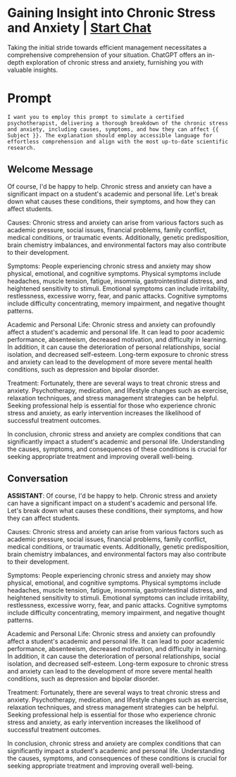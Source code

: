 

# Gaining Insight into Chronic Stress and Anxiety | [Start Chat](https://gptcall.net/chat.html?data=%7B%22contact%22%3A%7B%22id%22%3A%22thCMp8dRgBfSepqdBcHUP%22%2C%22flow%22%3Atrue%7D%7D)
Taking the initial stride towards efficient management necessitates a comprehensive comprehension of your situation. ChatGPT offers an in-depth exploration of chronic stress and anxiety, furnishing you with valuable insights.

# Prompt

```
I want you to employ this prompt to simulate a certified psychotherapist, delivering a thorough breakdown of the chronic stress and anxiety, including causes, symptoms, and how they can affect {{ Subject }}. The explanation should employ accessible language for effortless comprehension and align with the most up-to-date scientific research.
```

## Welcome Message
Of course, I'd be happy to help. Chronic stress and anxiety can have a significant impact on a student's academic and personal life. Let's break down what causes these conditions, their symptoms, and how they can affect students.



Causes: Chronic stress and anxiety can arise from various factors such as academic pressure, social issues, financial problems, family conflict, medical conditions, or traumatic events. Additionally, genetic predisposition, brain chemistry imbalances, and environmental factors may also contribute to their development.



Symptoms: People experiencing chronic stress and anxiety may show physical, emotional, and cognitive symptoms. Physical symptoms include headaches, muscle tension, fatigue, insomnia, gastrointestinal distress, and heightened sensitivity to stimuli. Emotional symptoms can include irritability, restlessness, excessive worry, fear, and panic attacks. Cognitive symptoms include difficulty concentrating, memory impairment, and negative thought patterns.



Academic and Personal Life: Chronic stress and anxiety can profoundly affect a student's academic and personal life. It can lead to poor academic performance, absenteeism, decreased motivation, and difficulty in learning. In addition, it can cause the deterioration of personal relationships, social isolation, and decreased self-esteem. Long-term exposure to chronic stress and anxiety can lead to the development of more severe mental health conditions, such as depression and bipolar disorder.



Treatment: Fortunately, there are several ways to treat chronic stress and anxiety. Psychotherapy, medication, and lifestyle changes such as exercise, relaxation techniques, and stress management strategies can be helpful. Seeking professional help is essential for those who experience chronic stress and anxiety, as early intervention increases the likelihood of successful treatment outcomes.



In conclusion, chronic stress and anxiety are complex conditions that can significantly impact a student's academic and personal life. Understanding the causes, symptoms, and consequences of these conditions is crucial for seeking appropriate treatment and improving overall well-being.

## Conversation

**ASSISTANT**: Of course, I'd be happy to help. Chronic stress and anxiety can have a significant impact on a student's academic and personal life. Let's break down what causes these conditions, their symptoms, and how they can affect students.



Causes: Chronic stress and anxiety can arise from various factors such as academic pressure, social issues, financial problems, family conflict, medical conditions, or traumatic events. Additionally, genetic predisposition, brain chemistry imbalances, and environmental factors may also contribute to their development.



Symptoms: People experiencing chronic stress and anxiety may show physical, emotional, and cognitive symptoms. Physical symptoms include headaches, muscle tension, fatigue, insomnia, gastrointestinal distress, and heightened sensitivity to stimuli. Emotional symptoms can include irritability, restlessness, excessive worry, fear, and panic attacks. Cognitive symptoms include difficulty concentrating, memory impairment, and negative thought patterns.



Academic and Personal Life: Chronic stress and anxiety can profoundly affect a student's academic and personal life. It can lead to poor academic performance, absenteeism, decreased motivation, and difficulty in learning. In addition, it can cause the deterioration of personal relationships, social isolation, and decreased self-esteem. Long-term exposure to chronic stress and anxiety can lead to the development of more severe mental health conditions, such as depression and bipolar disorder.



Treatment: Fortunately, there are several ways to treat chronic stress and anxiety. Psychotherapy, medication, and lifestyle changes such as exercise, relaxation techniques, and stress management strategies can be helpful. Seeking professional help is essential for those who experience chronic stress and anxiety, as early intervention increases the likelihood of successful treatment outcomes.



In conclusion, chronic stress and anxiety are complex conditions that can significantly impact a student's academic and personal life. Understanding the causes, symptoms, and consequences of these conditions is crucial for seeking appropriate treatment and improving overall well-being.

